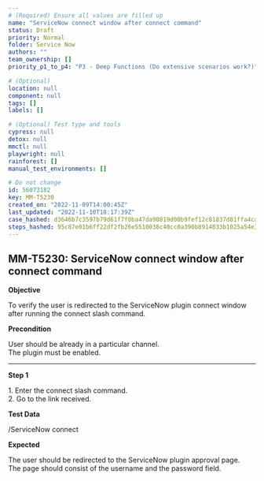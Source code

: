 ```yaml
---
# (Required) Ensure all values are filled up
name: "ServiceNow connect window after connect command"
status: Draft
priority: Normal
folder: Service Now
authors: ""
team_ownership: []
priority_p1_to_p4: "P3 - Deep Functions (Do extensive scenarios work?)"

# (Optional)
location: null
component: null
tags: []
labels: []

# (Optional) Test type and tools
cypress: null
detox: null
mmctl: null
playwright: null
rainforest: []
manual_test_environments: []

# Do not change
id: 56073182
key: MM-T5230
created_on: "2022-11-09T14:00:45Z"
last_updated: "2022-11-10T18:17:39Z"
case_hashed: d3646b7c3597b79d61f7f0ba47da90819d00b9fef12c81837d81ffa4cac74918ebe3a28e55b82968e8a9854663943725
steps_hashed: 95c87e01b6ff22df2fb26e5510038c40cc0a390b8914033b1025a54e33f150ee71efff2197659e2227cf235a5f876f37
---
```


<!-- (Auto-generated) Based on frontmatter's "key" and "name" -->

## MM-T5230: ServiceNow connect window after connect command

**Objective**

To verify the user is redirected to the ServiceNow plugin connect window after running the connect slash command.

**Precondition**

User should be already in a particular channel.\
The plugin must be enabled.

---

**Step 1**

1\. Enter the connect slash command.\
2\. Go to the link received.

**Test Data**

/ServiceNow connect

**Expected**

The user should be redirected to the ServiceNow plugin approval page.\
The page should consist of the username and the password field.
